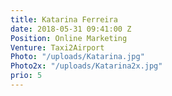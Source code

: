 ```yaml
---
title: Katarina Ferreira
date: 2018-05-31 09:41:00 Z
Position: Online Marketing
Venture: Taxi2Airport
Photo: "/uploads/Katarina.jpg"
Photo2x: "/uploads/Katarina2x.jpg"
prio: 5
---
```


